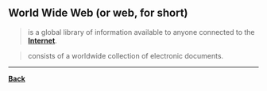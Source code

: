 ## World Wide Web (or web, for short)
> is a global library of information available to anyone connected to the **[Internet](WEBDEVPRELIM1.md)**.

> consists of a worldwide collection of electronic documents.

---
**[Back](INTCOMPrelimCh8.md)**
